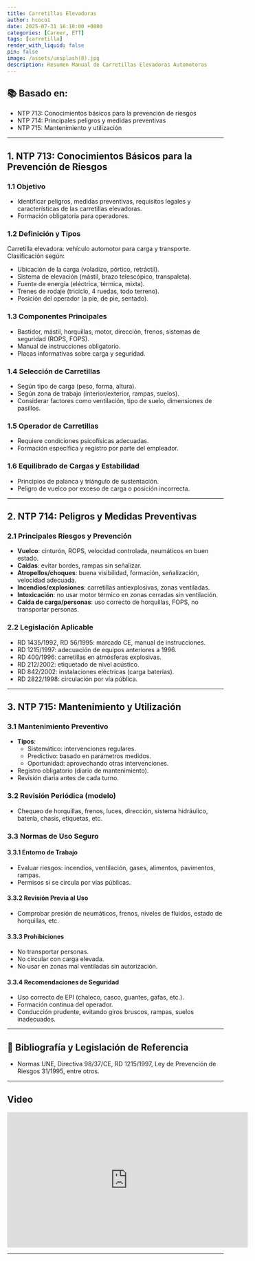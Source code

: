 ```yaml
---
title: Carretillas Elevadoras
author: hcoco1
date: 2025-07-31 16:10:00 +0800
categories: [Career, ETT]
tags: [carretilla]
render_with_liquid: false
pin: false
image: /assets/unsplash(8).jpg
description: Resumen Manual de Carretillas Elevadoras Automotoras
---
```


## 📚 Basado en:

- NTP 713: Conocimientos básicos para la prevención de riesgos
- NTP 714: Principales peligros y medidas preventivas
- NTP 715: Mantenimiento y utilización

---

## 1. NTP 713: Conocimientos Básicos para la Prevención de Riesgos

### 1.1 Objetivo

- Identificar peligros, medidas preventivas, requisitos legales y características de las carretillas elevadoras.
- Formación obligatoria para operadores.

### 1.2 Definición y Tipos

Carretilla elevadora: vehículo automotor para carga y transporte. Clasificación según:

- Ubicación de la carga (voladizo, pórtico, retráctil).
- Sistema de elevación (mástil, brazo telescópico, transpaleta).
- Fuente de energía (eléctrica, térmica, mixta).
- Trenes de rodaje (triciclo, 4 ruedas, todo terreno).
- Posición del operador (a pie, de pie, sentado).

### 1.3 Componentes Principales

- Bastidor, mástil, horquillas, motor, dirección, frenos, sistemas de seguridad (ROPS, FOPS).
- Manual de instrucciones obligatorio.
- Placas informativas sobre carga y seguridad.

### 1.4 Selección de Carretillas

- Según tipo de carga (peso, forma, altura).
- Según zona de trabajo (interior/exterior, rampas, suelos).
- Considerar factores como ventilación, tipo de suelo, dimensiones de pasillos.

### 1.5 Operador de Carretillas

- Requiere condiciones psicofísicas adecuadas.
- Formación específica y registro por parte del empleador.

### 1.6 Equilibrado de Cargas y Estabilidad

- Principios de palanca y triángulo de sustentación.
- Peligro de vuelco por exceso de carga o posición incorrecta.

---

## 2. NTP 714: Peligros y Medidas Preventivas

### 2.1 Principales Riesgos y Prevención

- **Vuelco**: cinturón, ROPS, velocidad controlada, neumáticos en buen estado.
- **Caídas**: evitar bordes, rampas sin señalizar.
- **Atropellos/choques**: buena visibilidad, formación, señalización, velocidad adecuada.
- **Incendios/explosiones**: carretillas antiexplosivas, zonas ventiladas.
- **Intoxicación**: no usar motor térmico en zonas cerradas sin ventilación.
- **Caída de carga/personas**: uso correcto de horquillas, FOPS, no transportar personas.

### 2.2 Legislación Aplicable

- RD 1435/1992, RD 56/1995: marcado CE, manual de instrucciones.
- RD 1215/1997: adecuación de equipos anteriores a 1996.
- RD 400/1996: carretillas en atmósferas explosivas.
- RD 212/2002: etiquetado de nivel acústico.
- RD 842/2002: instalaciones eléctricas (carga baterías).
- RD 2822/1998: circulación por vía pública.

---

## 3. NTP 715: Mantenimiento y Utilización

### 3.1 Mantenimiento Preventivo

- **Tipos**:
  - Sistemático: intervenciones regulares.
  - Predictivo: basado en parámetros medidos.
  - Oportunidad: aprovechando otras intervenciones.
- Registro obligatorio (diario de mantenimiento).
- Revisión diaria antes de cada turno.

### 3.2 Revisión Periódica (modelo)

- Chequeo de horquillas, frenos, luces, dirección, sistema hidráulico, batería, chasis, etiquetas, etc.

### 3.3 Normas de Uso Seguro

#### 3.3.1 Entorno de Trabajo

- Evaluar riesgos: incendios, ventilación, gases, alimentos, pavimentos, rampas.
- Permisos si se circula por vías públicas.

#### 3.3.2 Revisión Previa al Uso

- Comprobar presión de neumáticos, frenos, niveles de fluidos, estado de horquillas, etc.

#### 3.3.3 Prohibiciones

- No transportar personas.
- No circular con carga elevada.
- No usar en zonas mal ventiladas sin autorización.

#### 3.3.4 Recomendaciones de Seguridad

- Uso correcto de EPI (chaleco, casco, guantes, gafas, etc.).
- Formación continua del operador.
- Conducción prudente, evitando giros bruscos, rampas, suelos inadecuados.

---



## 📖 Bibliografía y Legislación de Referencia

- Normas UNE, Directiva 98/37/CE, RD 1215/1997, Ley de Prevención de Riesgos 31/1995, entre otros.

---


## Video

<iframe width="560" height="315" src="https://www.youtube.com/embed/uhe7Nv7RHgQ?si=s6REhTVVpiCv_hm6" title="YouTube video player" frameborder="0" allow="accelerometer; autoplay; clipboard-write; encrypted-media; gyroscope; picture-in-picture; web-share" referrerpolicy="strict-origin-when-cross-origin" allowfullscreen></iframe>



---